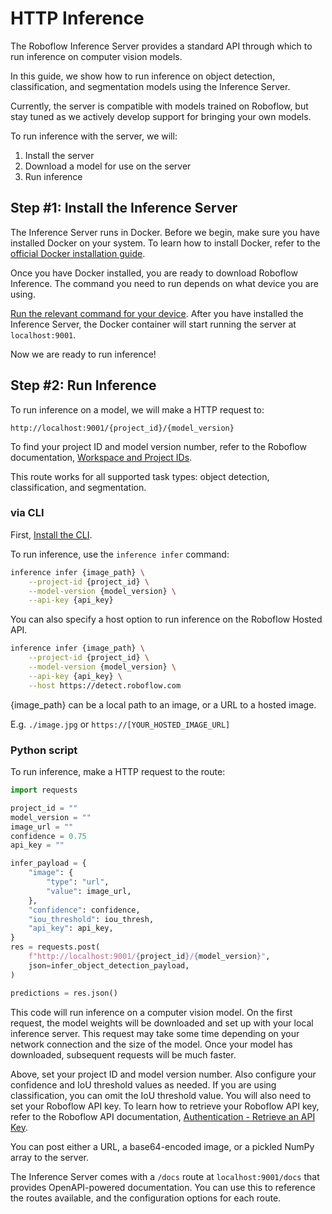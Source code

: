 # HTTP Inference

The Roboflow Inference Server provides a standard API through which to run inference on computer vision models.

In this guide, we show how to run inference on object detection, classification, and segmentation models using the Inference Server.

Currently, the server is compatible with models trained on Roboflow, but stay tuned as we actively develop support for bringing your own models.

To run inference with the server, we will:

1. Install the server
2. Download a model for use on the server
3. Run inference

## Step #1: Install the Inference Server

The Inference Server runs in Docker. Before we begin, make sure you have installed Docker on your system. To learn how to install Docker, refer to the [official Docker installation guide](https://docs.docker.com/get-docker/).

Once you have Docker installed, you are ready to download Roboflow Inference. The command you need to run depends on what device you are using.

[Run the relevant command for your device](docker.md#run). After you have installed the Inference Server, the Docker container will start running the server at `localhost:9001`.

Now we are ready to run inference!

## Step #2: Run Inference

To run inference on a model, we will make a HTTP request to:

```url
http://localhost:9001/{project_id}/{model_version}
```

To find your project ID and model version number, refer to the Roboflow documentation, [Workspace and Project IDs](https://docs.roboflow.com/api-reference/workspace-and-project-ids).

This route works for all supported task types: object detection, classification, and segmentation.

### via CLI

First, [Install the CLI](../index.md#cli).

To run inference, use the `inference infer` command:

```bash
inference infer {image_path} \
    --project-id {project_id} \
    --model-version {model_version} \
    --api-key {api_key}
```

You can also specify a host option to run inference on the Roboflow Hosted API.

```bash
inference infer {image_path} \
    --project-id {project_id} \
    --model-version {model_version} \
    --api-key {api_key} \
    --host https://detect.roboflow.com
```

{image_path} can be a local path to an image, or a URL to a hosted image.

E.g. `./image.jpg` or `https://[YOUR_HOSTED_IMAGE_URL]`

### Python script

To run inference, make a HTTP request to the route:

```python
import requests

project_id = ""
model_version = ""
image_url = ""
confidence = 0.75
api_key = ""

infer_payload = {
    "image": {
        "type": "url",
        "value": image_url,
    },
    "confidence": confidence,
    "iou_threshold": iou_thresh,
    "api_key": api_key,
}
res = requests.post(
    f"http://localhost:9001/{project_id}/{model_version}",
    json=infer_object_detection_payload,
)

predictions = res.json()
```

This code will run inference on a computer vision model. On the first request, the model weights will be downloaded and set up with your local inference server. This request may take some time depending on your network connection and the size of the model. Once your model has downloaded, subsequent requests will be much faster.

Above, set your project ID and model version number. Also configure your confidence and IoU threshold values as needed. If you are using classification, you can omit the IoU threshold value. You will also need to set your Roboflow API key. To learn how to retrieve your Roboflow API key, refer to the Roboflow API documentation, [Authentication - Retrieve an API Key](https://docs.roboflow.com/api-reference/authentication#retrieve-an-api-key).

You can post either a URL, a base64-encoded image, or a pickled NumPy array to the server.

The Inference Server comes with a `/docs` route at `localhost:9001/docs` that provides OpenAPI-powered documentation. You can use this to reference the routes available, and the configuration options for each route.
